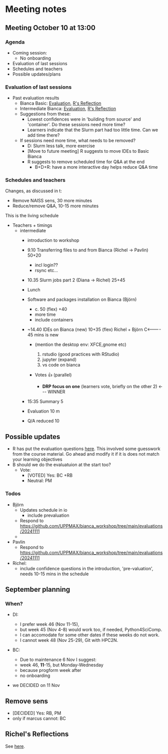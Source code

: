# Meeting notes

## Meeting October 10 at 13:00

### Agenda

- Coming session:
    - No onboarding
- Evaluation of last sessions
- Schedules and teachers
- Possible updates/plans

### Evaluation of last sessions


- Past evaluation results
    - Bianca Basic: [Evaluation](https://github.com/UPPMAX/bianca_workshop/tree/main/evaluations/20240925), [R's Reflection](https://github.com/UPPMAX/bianca_workshop/blob/main/reflections/20240925/20240925_richel.md)
    - Intermediate Bianca: [Evaluation](https://github.com/UPPMAX/bianca_workshop/tree/main/evaluations/20240524), [R's Reflection](https://github.com/UPPMAX/bianca_workshop/blob/main/reflections/20240524/20240524_richel.md)
    - Suggestions from these:
        - Lowest confidences were in 'building from source' and 'container'.
      Do these sessions need more time?
        - Learners indicate that the Slurm part had too little time.
      Can we add time there?
    - If sessions need more time, what needs to be removed?
        - D: Slurm less talk, more exercise
        - [Move to future meeting] R suggests to move IDEs to Basic Bianca
        - R suggests to remove scheduled time for Q&A at the end
            - B+D+R: have a more interactive day helps reduce Q&A time

### Schedules and teachers

Changes, as discussed in t:

- Remove NAISS sens, 30 more minutes
- Reduce/remove Q&A, 10-15 more minutes


This is the living schedule

- Teachers + timings
    - intermediate
        - introduction to workshop
        - 9.10 Transferring files to and from Bianca (Richel -> Pavlin) 50+20

            - incl login??
            - rsync etc...

        - 10.35 Slurm jobs part 2 (Diana -> Richel) 25+45
        - Lunch
        - Software and packages installation on Bianca (Björn)

            - c. 50 (flex) +40
            - more time
            - include containers

        - ~14.40 IDEs on Bianca (new) 10+35 (flex) Richel + Björn C<---- 45 mins is new

            - (mention the desktop env: XFCE,gnome etc)

                1. rstudio (good practices with RStudio)
                2. jupyter (expand)
                3. vs code on bianca

            - Votes :+1:
(parallel)
                - **DRP focus on one** (learners vote, briefly on the other 2) <--- WINNER
        - 15:35 Summary 5
        - Evaluation 10 m
        - Q/A reduced 10

## Possible updates

- R has put the evaluation questions [here](https://github.com/UPPMAX/bianca_workshop/tree/main/evaluations/20241111). This involved some guesswork from the course material. Go ahead and modify it if it is does not match your learning objectives
- B should we do the evaluatuion at the start too?
    - Vote:
        - [VOTED] Yes: BC +RB
        - Neutral: PM

### Todos

- Björn
    - Updates schedule in io
        - include prevaluation
    - Respond to <https://github.com/UPPMAX/bianca_workshop/tree/main/evaluations/20241111>
    -
- Pavlin
    - Respond to <https://github.com/UPPMAX/bianca_workshop/tree/main/evaluations/20241111>
- Richel:
    - include confidence questions in the introduction, 'pre-valuation', needs 10-15 mins in the schedule


## September planning

### When?

- DI:
    - I prefer week 46 (Nov 11-15),
    - but week 45 (Nov 4-8) would work too, if needed, Python4SciComp.
    - I can accomodate for some other dates if these weeks do not work.
    - I cannot week 48 (Nov 25-29), Git with HPC2N.

- BC:
    - Due to maintenance 6 Nov I suggest:
    - week 46, **11**-15, but Monday-Wednesday
    - because progform week after
    - no onboarding
- we DECIDED on 11 Nov

## Remove sens

- [DECIDED] Yes: RB, PM
- only if marcus cannot: BC


## Richel's Reflections

See [here](https://github.com/UPPMAX/bianca_workshop/blob/main/reflections/20240524/20240524_richel.md).

